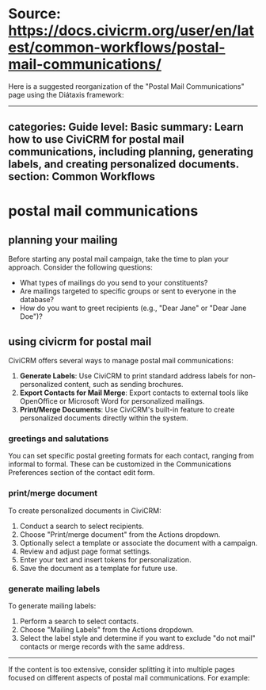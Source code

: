 # Source: https://docs.civicrm.org/user/en/latest/common-workflows/postal-mail-communications/

Here is a suggested reorganization of the "Postal Mail Communications" page using the Diátaxis framework:

---
categories: Guide
level: Basic
summary: Learn how to use CiviCRM for postal mail communications, including planning, generating labels, and creating personalized documents.
section: Common Workflows
---

# postal mail communications
## planning your mailing
Before starting any postal mail campaign, take the time to plan your approach. Consider the following questions:

- What types of mailings do you send to your constituents?
- Are mailings targeted to specific groups or sent to everyone in the database?
- How do you want to greet recipients (e.g., "Dear Jane" or "Dear Jane Doe")?

## using civicrm for postal mail
CiviCRM offers several ways to manage postal mail communications:

1. **Generate Labels**: Use CiviCRM to print standard address labels for non-personalized content, such as sending brochures.
2. **Export Contacts for Mail Merge**: Export contacts to external tools like OpenOffice or Microsoft Word for personalized mailings.
3. **Print/Merge Documents**: Use CiviCRM's built-in feature to create personalized documents directly within the system.

### greetings and salutations
You can set specific postal greeting formats for each contact, ranging from informal to formal. These can be customized in the Communications Preferences section of the contact edit form.

### print/merge document
To create personalized documents in CiviCRM:

1. Conduct a search to select recipients.
2. Choose "Print/merge document" from the Actions dropdown.
3. Optionally select a template or associate the document with a campaign.
4. Review and adjust page format settings.
5. Enter your text and insert tokens for personalization.
6. Save the document as a template for future use.

### generate mailing labels
To generate mailing labels:

1. Perform a search to select contacts.
2. Choose "Mailing Labels" from the Actions dropdown.
3. Select the label style and determine if you want to exclude "do not mail" contacts or merge records with the same address.

---

If the content is too extensive, consider splitting it into multiple pages focused on different aspects of postal mail communications. For example: